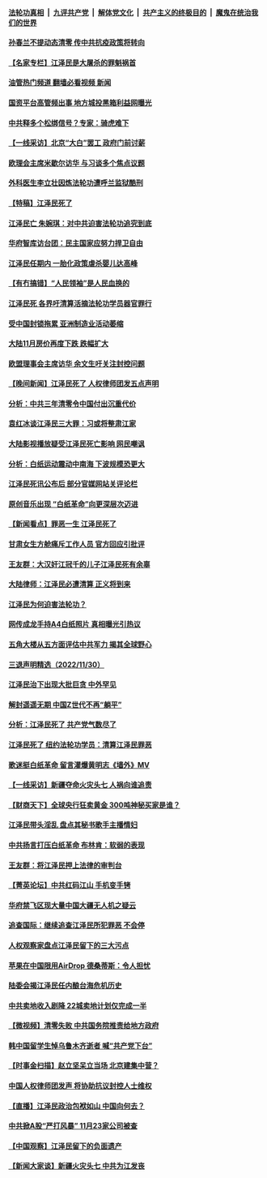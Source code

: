 ####  [法轮功真相](../../../../basic/blob/master/README.md?t=12020502) &nbsp;|&nbsp; [九评共产党](../../../../9ping.md/blob/master/README.md?t=12020502) &nbsp;|&nbsp; [解体党文化](../../../../jtdwh.md/blob/master/README.md?t=12020502)  &nbsp;|&nbsp; [共产主义的终极目的](../../../../gczydzjmd.md/blob/master/README.md?t=12020502) &nbsp;|&nbsp; [魔鬼在统治我们的世界](../../../../mgztzwmdsj.md/blob/master/README.md?t=12020502) 

#### [孙春兰不提动态清零 传中共抗疫政策将转向](../pages/nsc413/n13876861.md?t=12020502) 

#### [【名家专栏】江泽民是大屠杀的罪魁祸首](../pages/nsc413/n13876700.md?t=12020502) 

#### [油管热门频道 翻墙必看视频 新闻](http://129.146.143.75:81/youtube.html?12020502)

#### [国资平台高管频出事 地方城投黑箱利益网曝光](../pages/nsc413/n13876893.md?t=12020502) 

#### [中共释多个松绑信号？专家：骑虎难下](../pages/nsc413/n13876891.md?t=12020502) 

#### [【一线采访】北京“大白”罢工 政府门前讨薪](../pages/nsc413/n13876620.md?t=12020502) 

#### [欧理会主席米歇尔访华 与习谈多个焦点议题](../pages/nsc413/n13876726.md?t=12020502) 

#### [外科医生李立壮因炼法轮功遭呼兰监狱酷刑](../pages/nsc413/n13875403.md?t=12020502) 

#### [【特稿】江泽民死了](../pages/nsc413/n13876300.md?t=12020502) 

#### [江泽民亡 朱婉琪：对中共迫害法轮功追究到底](../pages/nsc413/n13876490.md?t=12020502) 

#### [华府智库访台团：民主国家应努力捍卫自由](../pages/nsc413/n13876686.md?t=12020502) 

#### [江泽民任期内 一胎化政策虐杀婴儿达高峰](../pages/nsc413/n13876612.md?t=12020502) 

#### [【有冇搞错】“人民领袖”是人民血换的](../pages/nsc413/n13876622.md?t=12020502) 

#### [江泽民死 各界吁清算活摘法轮功学员器官罪行](../pages/nsc413/n13876691.md?t=12020502) 

#### [受中国封锁拖累 亚洲制造业活动萎缩](../pages/nsc413/n13876626.md?t=12020502) 

#### [大陆11月房价再度下跌 跌幅扩大](../pages/nsc413/n13876559.md?t=12020502) 


#### [欧盟理事会主席访华 余文生吁关注封控问题](../pages/nsc413/n13876545.md?t=12020502) 

#### [【晚间新闻】江泽民死了 人权律师团发五点声明](../pages/nsc413/n13876603.md?t=12020502) 

#### [分析：中共三年清零令中国付出沉重代价](../pages/nsc413/n13875964.md?t=12020502) 

#### [袁红冰谈江泽民三大罪：习或将整肃江家](../pages/nsc413/n13876519.md?t=12020502) 

#### [大陆影视播放疑受江泽民死亡影响 网民嘲讽](../pages/nsc413/n13876438.md?t=12020502) 

#### [分析：白纸运动震动中南海 下波规模恐更大](../pages/nsc413/n13876019.md?t=12020502) 

#### [江泽民死讯公布后 部分官媒网站关评论栏](../pages/nsc413/n13876471.md?t=12020502) 

#### [原创音乐出现 “白纸革命”向更深层次迈进](../pages/nsc413/n13876509.md?t=12020502) 

#### [【新闻看点】罪恶一生 江泽民死了](../pages/nsc413/n13876336.md?t=12020502) 


#### [甘肃女生方舱痛斥工作人员 官方回应引批评](../pages/nsc413/n13876429.md?t=12020502) 

#### [王友群：大汉奸江冠千的儿子江泽民死有余辜](../pages/nsc413/n13876457.md?t=12020502) 

#### [大陆律师：江泽民必遭清算 正义将到来](../pages/nsc413/n13876380.md?t=12020502) 

#### [江泽民为何迫害法轮功？](../pages/nsc413/n13876324.md?t=12020502) 

#### [网传成龙手持A4白纸照片 真相曝光引热议](../pages/nsc413/n13876356.md?t=12020502) 

#### [五角大楼从五方面评估中共军力 揭其全球野心](../pages/nsc413/n13876394.md?t=12020502) 

#### [三退声明精选（2022/11/30）](../pages/nsc413/n13876413.md?t=12020502) 

#### [江泽民治下出现大批巨贪 中外罕见](../pages/nsc413/n13876192.md?t=12020502) 

#### [解封遥遥无期 中国Z世代不再“躺平”](../pages/nsc413/n13876294.md?t=12020502) 

#### [分析：江泽民死了 共产党气数尽了](../pages/nsc413/n13876339.md?t=12020502) 

#### [江泽民死了 纽约法轮功学员：清算江泽民罪恶](../pages/nsc413/n13876312.md?t=12020502) 

#### [歌迷挺白纸革命 留言灌爆黄明志《墙外》MV](../pages/nsc413/n13876262.md?t=12020502) 



#### [【一线采访】新疆夺命火灾头七 人祸向谁追责](../pages/nsc413/n13876202.md?t=12020502) 

#### [【财商天下】全球央行狂卖黄金 300吨神秘买家是谁？](../pages/nsc413/n13876296.md?t=12020502) 

#### [江泽民带头淫乱 盘点其秘书歌手主播情妇](../pages/nsc413/n13876264.md?t=12020502) 

#### [中共扬言打压白纸革命 布林肯：软弱的表现](../pages/nsc413/n13876302.md?t=12020502) 

#### [王友群：将江泽民押上法律的审判台](../pages/nsc413/n13876329.md?t=12020502) 

#### [【菁英论坛】中共红码江山 手机变手铐](../pages/nsc413/n13876292.md?t=12020502) 

#### [华府禁飞区现大量中国大疆无人机之疑云](../pages/nsc413/n13876273.md?t=12020502) 

#### [追查国际：继续追查江泽民所犯罪恶 不会停](../pages/nsc413/n13876304.md?t=12020502) 

#### [人权观察家盘点江泽民留下的三大污点](../pages/nsc413/n13876227.md?t=12020502) 

#### [苹果在中国限用AirDrop 德桑蒂斯：令人担忧](../pages/nsc413/n13876137.md?t=12020502) 

#### [陆委会揭江泽民任内酿台海危机历史](../pages/nsc413/n13876196.md?t=12020502) 

#### [中共卖地收入剧降 22城卖地计划仅完成一半](../pages/nsc413/n13876229.md?t=12020502) 

#### [【微视频】清零失败 中共国务院推责给地方政府](../pages/nsc413/n13876084.md?t=12020502) 

#### [韩中国留学生悼乌鲁木齐逝者 喊“共产党下台”](../pages/nsc413/n13876166.md?t=12020502) 

#### [【时事金扫描】赵立坚呆立当场 北京建集中营？](../pages/nsc413/n13876191.md?t=12020502) 

#### [中国人权律师团发声 将协助抗议封控人士维权](../pages/nsc413/n13876064.md?t=12020502) 

#### [【直播】江泽民政治包袱如山 中国向何去？](../pages/nsc413/n13876226.md?t=12020502) 

#### [中共掀A股“严打风暴” 11月23家公司被查](../pages/nsc413/n13876203.md?t=12020502) 

#### [【中国观察】江泽民留下的负面遗产](../pages/nsc413/n13876194.md?t=12020502) 

#### [【新闻大家谈】新疆火灾头七 中共为江发丧](../pages/nsc413/n13876165.md?t=12020502) 

<img src='http://gfw-breaker.win/goodnews/indexes/nsc413.md' width='0px' height='0px'/>
